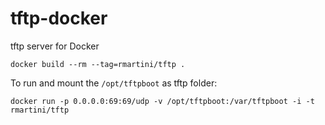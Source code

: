 # tftp-docker
tftp server for Docker

```
docker build --rm --tag=rmartini/tftp .
```

To run and mount the `/opt/tftpboot` as tftp folder:
```
docker run -p 0.0.0.0:69:69/udp -v /opt/tftpboot:/var/tftpboot -i -t rmartini/tftp
```
